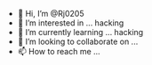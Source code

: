 - 👋 Hi, I’m @Rj0205
- 👀 I’m interested in ... hacking 
- 🌱 I’m currently learning ... hacking 
- 💞️ I’m looking to collaborate on ...
- 📫 How to reach me ...

<!---
Rj0205/Rj0205 is a ✨ special ✨ repository because its `README.md` (this file) appears on your GitHub profile.
You can click the Preview link to take a look at your changes.
--->
